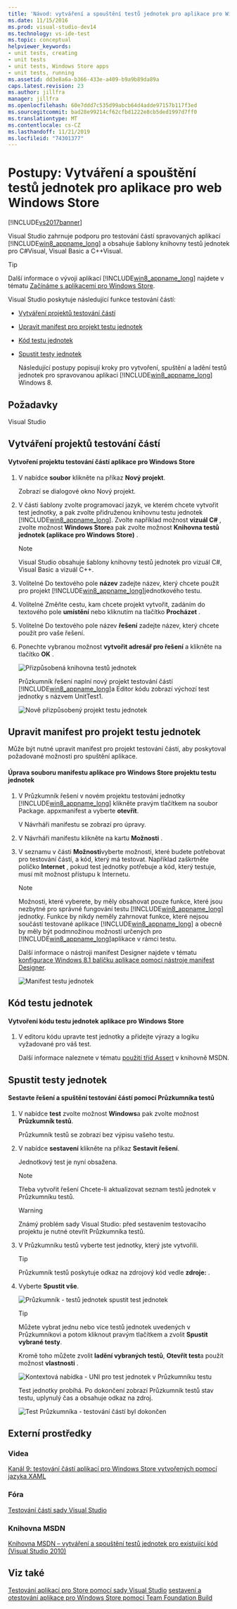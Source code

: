 ```yaml
---
title: 'Návod: vytváření a spouštění testů jednotek pro aplikace pro Windows Store | Microsoft Docs'
ms.date: 11/15/2016
ms.prod: visual-studio-dev14
ms.technology: vs-ide-test
ms.topic: conceptual
helpviewer_keywords:
- unit tests, creating
- unit tests
- unit tests, Windows Store apps
- unit tests, running
ms.assetid: dd3e8a6a-b366-433e-a409-b9a9b89da89a
caps.latest.revision: 23
ms.author: jillfra
manager: jillfra
ms.openlocfilehash: 60e7ddd7c535d99abcb64d4adde97157b117f3ed
ms.sourcegitcommit: bad28e99214cf62cfbd1222e8cb5ded1997d7ff0
ms.translationtype: MT
ms.contentlocale: cs-CZ
ms.lasthandoff: 11/21/2019
ms.locfileid: "74301377"
---
```

# <a name="walkthrough-creating-and-running-unit-tests-for-windows-store-apps"></a>Postupy: Vytváření a spouštění testů jednotek pro aplikace pro web Windows Store
[!INCLUDE[vs2017banner](../includes/vs2017banner.md)]

Visual Studio zahrnuje podporu pro testování částí spravovaných aplikací [!INCLUDE[win8_appname_long](../includes/win8-appname-long-md.md)] a obsahuje šablony knihovny testů jednotek pro C#Visual, Visual Basic a C++Visual.

> [!TIP]
> Další informace o vývoji aplikací [!INCLUDE[win8_appname_long](../includes/win8-appname-long-md.md)] najdete v tématu [Začínáme s aplikacemi pro Windows Store](https://go.microsoft.com/fwlink/?LinkID=241410).

 Visual Studio poskytuje následující funkce testování částí:

- [Vytváření projektů testování částí](#CreateAndRunUnitTestWin8Tailored_Create)

- [Upravit manifest pro projekt testu jednotek](#CreateAndRunUnitTestWin8Tailored_Manifest)

- [Kód testu jednotek](#CreateAndRunUnitTestWin8Tailored_Code)

- [Spustit testy jednotek](#CreateAndRunUnitTestWin8Tailored_Run)

  Následující postupy popisují kroky pro vytvoření, spuštění a ladění testů jednotek pro spravovanou aplikaci [!INCLUDE[win8_appname_long](../includes/win8-appname-long-md.md)] Windows 8.

## <a name="prerequisites"></a>Požadavky
 Visual Studio

## <a name="CreateAndRunUnitTestWin8Tailored_Create"></a>Vytváření projektů testování částí

#### <a name="to-create-a-unit-test-project-for-a-windows-store-app"></a>Vytvoření projektu testování částí aplikace pro Windows Store

1. V nabídce **soubor** klikněte na příkaz **Nový projekt**.

     Zobrazí se dialogové okno Nový projekt.

2. V části šablony zvolte programovací jazyk, ve kterém chcete vytvořit test jednotky, a pak zvolte přidruženou knihovnu testu jednotek [!INCLUDE[win8_appname_long](../includes/win8-appname-long-md.md)]. Zvolte například možnost **vizuál C#**  , zvolte možnost **Windows Store**a pak zvolte možnost **Knihovna testů jednotek (aplikace pro Windows Store)** .

    > [!NOTE]
    > Visual Studio obsahuje šablony knihovny testů jednotek pro vizuál C#, Visual Basic a vizuál C++.

3. Volitelné Do textového pole **název** zadejte název, který chcete použít pro projekt [!INCLUDE[win8_appname_long](../includes/win8-appname-long-md.md)]jednotkového testu.

4. Volitelné Změňte cestu, kam chcete projekt vytvořit, zadáním do textového pole **umístění** nebo kliknutím na tlačítko **Procházet** .

5. Volitelné Do textového pole název **řešení** zadejte název, který chcete použít pro vaše řešení.

6. Ponechte vybranou možnost **vytvořit adresář pro řešení** a klikněte na tlačítko **OK** .

     ![Přizpůsobená knihovna testů jednotek](../test/media/unit-test-win8-1.png "Unit_Test_Win8_1")

     Průzkumník řešení naplní nový projekt testování částí [!INCLUDE[win8_appname_long](../includes/win8-appname-long-md.md)]a Editor kódu zobrazí výchozí test jednotky s názvem UnitTest1.

     ![Nově přizpůsobený projekt testu jednotek](../test/media/unit-test-win8-unittestexplorer-newprojectcreated.png "Unit_Test_Win8_UnitTestExplorer_NewProjectCreated")

## <a name="CreateAndRunUnitTestWin8Tailored_Manifest"></a>Upravit manifest pro projekt testu jednotek
 Může být nutné upravit manifest pro projekt testování částí, aby poskytoval požadované možnosti pro spuštění aplikace.

#### <a name="to-edit-the-unit-test-projects-windows-store-application-manifest-file"></a>Úprava souboru manifestu aplikace pro Windows Store projektu testu jednotek

1. V Průzkumník řešení v novém projektu testování jednotky [!INCLUDE[win8_appname_long](../includes/win8-appname-long-md.md)] klikněte pravým tlačítkem na soubor Package. appxmanifest a vyberte **otevřít**.

     V Návrháři manifestu se zobrazí pro úpravy.

2. V Návrháři manifestu klikněte na kartu **Možnosti** .

3. V seznamu v části **Možnosti**vyberte možnosti, které budete potřebovat pro testování částí, a kód, který má testovat. Například zaškrtněte políčko **Internet** , pokud test jednotky potřebuje a kód, který testuje, musí mít možnost přístupu k Internetu.

    > [!NOTE]
    > Možnosti, které vyberete, by měly obsahovat pouze funkce, které jsou nezbytné pro správné fungování testu [!INCLUDE[win8_appname_long](../includes/win8-appname-long-md.md)] jednotky. Funkce by nikdy neměly zahrnovat funkce, které nejsou součástí testované aplikace [!INCLUDE[win8_appname_long](../includes/win8-appname-long-md.md)] a obecně by měly být podmnožinou možností určených pro [!INCLUDE[win8_appname_long](../includes/win8-appname-long-md.md)]aplikace v rámci testu.

     Další informace o nástroji manifest Designer najdete v tématu [konfigurace Windows 8.1 balíčku aplikace pomocí nástroje manifest Designer](https://msdn.microsoft.com/library/24c58b7f-9c6d-41c3-b385-c1e8497d5b2d).

     ![Manifest testu jednotek](../test/media/unit-test-win8.png "Unit_Test_Win8_")

## <a name="CreateAndRunUnitTestWin8Tailored_Code"></a>Kód testu jednotek

#### <a name="to-code-the-unit-test-for-a-windows-store-app"></a>Vytvoření kódu testu jednotek aplikace pro Windows Store

1. V editoru kódu upravte test jednotky a přidejte výrazy a logiku vyžadované pro váš test.

     Další informace naleznete v tématu [použití tříd Assert](https://go.microsoft.com/fwlink/?LinkID=224991) v knihovně MSDN.

## <a name="CreateAndRunUnitTestWin8Tailored_Run"></a>Spustit testy jednotek

#### <a name="to-build-the-solution-and-run-the-unit-test-using-test-explorer"></a>Sestavte řešení a spuštění testování částí pomocí Průzkumníka testů

1. V nabídce **test** zvolte možnost **Windows**a pak zvolte možnost **Průzkumník testů**.

     Průzkumník testů se zobrazí bez výpisu vašeho testu.

2. V nabídce **sestavení** klikněte na příkaz **Sestavit řešení**.

     Jednotkový test je nyní obsažena.

    > [!NOTE]
    > Třeba vytvořit řešení Chcete-li aktualizovat seznam testů jednotek v Průzkumníku testů.

    > [!WARNING]
    > Známý problém sady Visual Studio: před sestavením testovacího projektu je nutné otevřít Průzkumníka testů.

3. V Průzkumníku testů vyberte test jednotky, který jste vytvořili.

    > [!TIP]
    > Průzkumník testů poskytuje odkaz na zdrojový kód vedle **zdroje:** .

4. Vyberte **Spustit vše**.

     ![Průzkumník &#45; testů jednotek spustit test jednotek](../test/media/unit-test-win8-unittestexplorer-contextmenurun.png "Unit_Test_Win8_UnitTestExplorer_ContextMenuRun")

    > [!TIP]
    > Můžete vybrat jednu nebo více testů jednotek uvedených v Průzkumníkovi a potom kliknout pravým tlačítkem a zvolit **Spustit vybrané testy**.
    >
    >  Kromě toho můžete zvolit **ladění vybraných testů**, **Otevřít test**a použít možnost **vlastnosti** .
    >
    >  ![Kontextová nabídka &#45; UNI pro test jednotek v Průzkumníku testu](../test/media/unit-test-win8-unittestexplorer-contextmenu.png "Unit_Test_Win8_UnitTestExplorer_ContextMenu")

     Test jednotky probíhá. Po dokončení zobrazí Průzkumník testů stav testu, uplynulý čas a obsahuje odkaz na zdroj.

     ![Test Průzkumníka &#45; testování částí byl dokončen](../test/media/unit-test-win8-unittestexplorer-done.png "Unit_Test_Win8_UnitTestExplorer_Done")

## <a name="external-resources"></a>Externí prostředky

### <a name="videos"></a>Videa
 [Kanál 9: testování částí aplikací pro Windows Store vytvořených pomocí jazyka XAML](https://go.microsoft.com/fwlink/?LinkId=226285)

### <a name="forums"></a>Fóra
 [Testování částí sady Visual Studio](https://go.microsoft.com/fwlink/?LinkId=224477)

### <a name="msdn-library"></a>Knihovna MSDN
 [Knihovna MSDN – vytváření a spouštění testů jednotek pro existující kód (Visual Studio 2010)](https://go.microsoft.com/fwlink/?LinkID=223683)

## <a name="see-also"></a>Viz také
 [Testování aplikací pro Store pomocí sady Visual Studio](../test/testing-store-apps-with-visual-studio.md) [sestavení a otestování aplikace pro Windows Store pomocí Team Foundation Build](https://msdn.microsoft.com/library/d0ca17bb-deae-4f3d-a18d-1a99bebceaa9)

